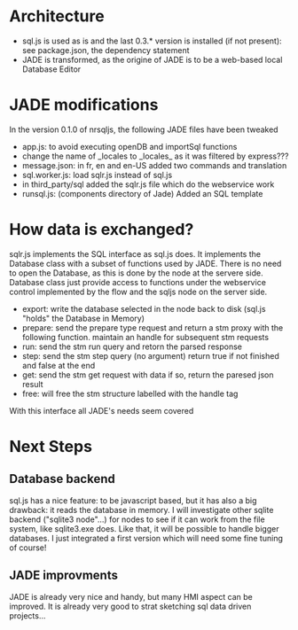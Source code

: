 # Architecture
* sql.js is used as is and the last 0.3.* version is installed (if not present): see package.json, the dependency statement
* JADE is transformed, as the origine of JADE is to be a web-based local Database Editor

# JADE modifications
In the version 0.1.0 of nrsqljs, the following JADE files have been tweaked
* app.js: to avoid executing openDB and importSql functions
* change the name of &#95;locales to &#95;locales&#95; as it was filtered by express???
* message.json: in fr, en and en-US added two commands and translation
* sql.worker.js: load sqlr.js instead of sql.js
* in third_party/sql added the sqlr.js file which do the webservice work
* runsql.js: (components directory of Jade) Added an SQL template

# How data is exchanged?
sqlr.js implements the SQL interface as sql.js does. It implements the Database class with a subset of functions used by JADE.
There is no need to open the Database, as this is done by the node at the servere side. Database class just provide access to functions under the webservice control implemented by the flow and the sqljs node on the server side.
* export: write the database selected in the node back to disk (sql.js "holds" the Database in Memory)
* prepare: send the prepare type request and return a stm proxy with the following function. maintain an handle for subsequent stm requests
 * run: send the stm run query and retorn the parsed response
 * step: send the stm step query (no argument) return true if not finished and false at the end
 * get: send the stm get request with data if so, return the paresed json result
 * free: will free the stm structure labelled with the handle tag
 
 With this interface all JADE's needs seem covered
 
# Next Steps
 
## Database backend
 sql.js has a nice feature: to be javascript based, but it has also a big drawback: it reads the database in memory.
 I will investigate other sqlite backend ("sqlite3 node"...) for nodes to see if it can work from the file system, like sqlite3.exe does.
 Like that, it will be possible to handle bigger databases.
 I just integrated a first version which will need some fine tuning of course!
 
## JADE improvments
 JADE is already very nice and handy, but many HMI aspect can be improved. It is already very good to strat sketching sql data  driven projects...  



